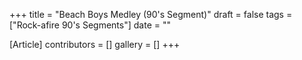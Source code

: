+++
title = "Beach Boys Medley (90's Segment)"
draft = false
tags = ["Rock-afire 90's Segments"]
date = ""

[Article]
contributors = []
gallery = []
+++
